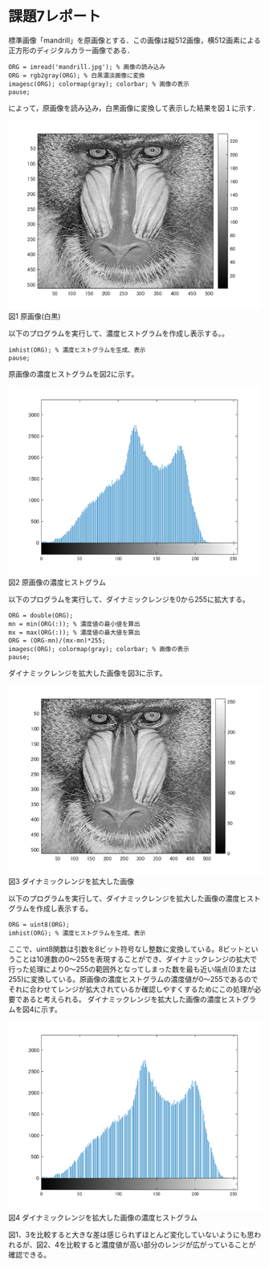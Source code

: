 # 課題7レポート

標準画像「mandrill」を原画像とする．この画像は縦512画像，横512画素による正方形のディジタルカラー画像である．
```
ORG = imread('mandrill.jpg'); % 画像の読み込み
ORG = rgb2gray(ORG); % 白黒濃淡画像に変換
imagesc(ORG); colormap(gray); colorbar; % 画像の表示
pause;
```
によって，原画像を読み込み，白黒画像に変換して表示した結果を図１に示す．

![原画像](https://github.com/juntdu/lecture_image_processing/blob/master/image/kadai7/kadai7_1.png)  
図1 原画像(白黒)

以下のプログラムを実行して、濃度ヒストグラムを作成し表示する。。
```
imhist(ORG); % 濃度ヒストグラムを生成、表示
pause;
```
原画像の濃度ヒストグラムを図2に示す。

![原画像](https://github.com/juntdu/lecture_image_processing/blob/master/image/kadai7/kadai7_2.png)  
図2 原画像の濃度ヒストグラム

以下のプログラムを実行して、ダイナミックレンジを0から255に拡大する。
```
ORG = double(ORG);
mn = min(ORG(:)); % 濃度値の最小値を算出
mx = max(ORG(:)); % 濃度値の最大値を算出
ORG = (ORG-mn)/(mx-mn)*255;
imagesc(ORG); colormap(gray); colorbar; % 画像の表示
pause;
```
ダイナミックレンジを拡大した画像を図3に示す。

![原画像](https://github.com/juntdu/lecture_image_processing/blob/master/image/kadai7/kadai7_3.png)  
図3 ダイナミックレンジを拡大した画像

以下のプログラムを実行して、ダイナミックレンジを拡大した画像の濃度ヒストグラムを作成し表示する。
```
ORG = uint8(ORG);
imhist(ORG); % 濃度ヒストグラムを生成、表示
```
ここで、uint8関数は引数を8ビット符号なし整数に変換している。8ビットということは10進数の0～255を表現することができ、ダイナミックレンジの拡大で行った処理により0～255の範囲外となってしまった数を最も近い端点(0または255)に変換している。原画像の濃度ヒストグラムの濃度値が0～255であるのでそれに合わせてレンジが拡大されているか確認しやすくするためにこの処理が必要であると考えられる。
ダイナミックレンジを拡大した画像の濃度ヒストグラムを図4に示す。

![原画像](https://github.com/juntdu/lecture_image_processing/blob/master/image/kadai7/kadai7_4.png)  
図4 ダイナミックレンジを拡大した画像の濃度ヒストグラム

図1、3を比較すると大きな差は感じられずほとんど変化していないようにも思われるが、図2、4を比較すると濃度値が高い部分のレンジが広がっていることが確認できる。
